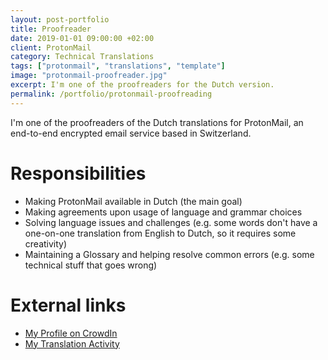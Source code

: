 ```yaml
---
layout: post-portfolio
title: Proofreader
date: 2019-01-01 09:00:00 +02:00
client: ProtonMail
category: Technical Translations
tags: ["protonmail", "translations", "template"]
image: "protonmail-proofreader.jpg"
excerpt: I'm one of the proofreaders for the Dutch version.
permalink: /portfolio/protonmail-proofreading
---
```


I'm one of the proofreaders of the Dutch translations for ProtonMail, an end-to-end encrypted email service based in Switzerland.

# Responsibilities

- Making ProtonMail available in Dutch (the main goal)
- Making agreements upon usage of language and grammar choices
- Solving language issues and challenges (e.g. some words don't have a one-on-one translation from English to Dutch, so it requires some creativity)
- Maintaining a Glossary and helping resolve common errors (e.g. some technical stuff that goes wrong)

# External links

- [My Profile on CrowdIn](https://crowdin.com/profile/ricardo9375712)
- [My Translation Activity](https://crowdin.com/profile/ricardo9375712/activity)